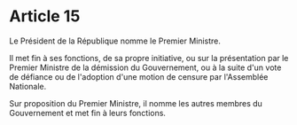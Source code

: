 # Article 15

Le Président de la République nomme le Premier Ministre.

Il met fin à ses fonctions, de sa propre initiative, ou sur la présentation par le Premier Ministre de la démission du Gouvernement, ou à la suite d'un vote de défiance ou de l'adoption d'une motion de censure par l'Assemblée Nationale.

Sur proposition du Premier Ministre, il nomme les autres membres du Gouvernement
et met fin à leurs fonctions.
